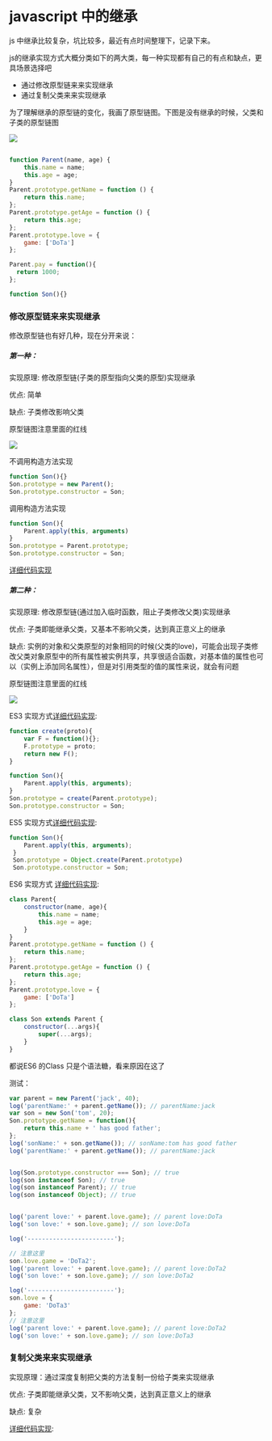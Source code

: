 # javascript 中的继承


js 中继承比较复杂，坑比较多，最近有点时间整理下，记录下来。

js的继承实现方式大概分类如下的两大类，每一种实现都有自己的有点和缺点，更具场景选择吧

* 通过修改原型链来来实现继承
* 通过复制父类来来实现继承

为了理解继承的原型链的变化，我画了原型链图。下图是没有继承的时候，父类和子类的原型链图

![](./img/parent-son.png)

```javascript

function Parent(name, age) {
    this.name = name;
    this.age = age;
}
Parent.prototype.getName = function () {
    return this.name;
};
Parent.prototype.getAge = function () {
    return this.age;
};
Parent.prototype.love = {
    game: ['DoTa']
};

Parent.pay = function(){
  return 1000;
};

function Son(){}
```


### 修改原型链来来实现继承

修改原型链也有好几种，现在分开来说：

##### 第一种：

实现原理: 修改原型链(子类的原型指向父类的原型)实现继承

优点: 简单

缺点: 子类修改影响父类

原型链图注意里面的红线

![](./img/inherit-1.png)

不调用构造方法实现

```javascript
function Son(){}
Son.prototype = new Parent();
Son.prototype.constructor = Son;
```

调用构造方法实现

```javascript
function Son(){
    Parent.apply(this, arguments)
}
Son.prototype = Parent.prototype;
Son.prototype.constructor = Son;
```

[详细代码实现](https://github.com/xuanxiao2013/f2e-practice/blob/master/javascript-inherit/inherit1.js)



##### 第二种：

实现原理: 修改原型链(通过加入临时函数，阻止子类修改父类)实现继承

优点: 子类即能继承父类，又基本不影响父类，达到真正意义上的继承

缺点: 实例的对象和父类原型的对象相同的时候(父类的love)，可能会出现子类修改父类对象原型中的所有属性被实例共享，共享很适合函数，对基本值的属性也可以（实例上添加同名属性），但是对引用类型的值的属性来说，就会有问题

原型链图注意里面的红线

![](./img/inherit-2.png)

ES3 实现方式[详细代码实现](https://github.com/xuanxiao2013/f2e-practice/blob/master/javascript-inherit/inherit2.js):

```javascript
function create(proto){
    var F = function(){};
    F.prototype = proto;
    return new F();
}

function Son(){
    Parent.apply(this, arguments);
}
Son.prototype = create(Parent.prototype);
Son.prototype.constructor = Son;
```

ES5 实现方式[详细代码实现](https://github.com/xuanxiao2013/f2e-practice/blob/master/javascript-inherit/inherit2.js):

```javascript
function Son(){
    Parent.apply(this, arguments);
 }
 Son.prototype = Object.create(Parent.prototype)
 Son.prototype.constructor = Son;
```

ES6 实现方式 [详细代码实现](https://github.com/xuanxiao2013/f2e-practice/blob/master/javascript-inherit/inherit4.es6):

```javascript
class Parent{
    constructor(name, age){
        this.name = name;
        this.age = age;
    }
}
Parent.prototype.getName = function () {
    return this.name;
};
Parent.prototype.getAge = function () {
    return this.age;
};
Parent.prototype.love = {
    game: ['DoTa']
};

class Son extends Parent {
    constructor(...args){
        super(...args);
    }
}
```
都说ES6 的Class 只是个语法糖，看来原因在这了


测试：

```javascript
var parent = new Parent('jack', 40);
log('parentName:' + parent.getName()); // parentName:jack
var son = new Son('tom', 20);
Son.prototype.getName = function(){
    return this.name + ' has good father';
};
log('sonName:' + son.getName()); // sonName:tom has good father
log('parentName:' + parent.getName()); // parentName:jack


log(Son.prototype.constructor === Son); // true
log(son instanceof Son); // true
log(son instanceof Parent); // true
log(son instanceof Object); // true


log('parent love:' + parent.love.game); // parent love:DoTa
log('son love:' + son.love.game); // son love:DoTa

log('------------------------');

// 注意这里
son.love.game = 'DoTa2';
log('parent love:' + parent.love.game); // parent love:DoTa2
log('son love:' + son.love.game); // son love:DoTa2

log('------------------------');
son.love = {
    game: 'DoTa3'
};
// 注意这里
log('parent love:' + parent.love.game); // parent love:DoTa2
log('son love:' + son.love.game); // son love:DoTa3
```

### 复制父类来来实现继承

实现原理：通过深度复制把父类的方法复制一份给子类来实现继承

优点: 子类即能继承父类，又不影响父类，达到真正意义上的继承

缺点: 复杂

[详细代码实现](https://github.com/xuanxiao2013/f2e-practice/blob/master/javascript-inherit/inherit3.js):
